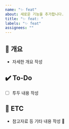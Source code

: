 ```yaml
---
name: "✨ feat"
about: 새로운 기능을 추가합니다.
title: "✨ feat: "
labels: "✨ feat"
assignees: ""
---
```


## 📝 개요

- 자세한 개요 작성

## ✔️ To-Do

- [ ] 투두 내용 작성

## 👀 ETC

- 참고자료 등 기타 내용 작성
  
